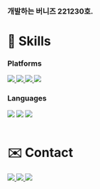 
### 개발하는 버니즈 221230호.

# 🔧 Skills

### Platforms
<div style="display: inline-block; margin-right: 8px;">
  <a href="https://github.com/chaehyunp/Android-Kotlin" target="_blank">
    <img src="https://img.shields.io/badge/Android-3DDC84?style=flat-square&logo=Android&logoColor=white"/>
  </a>
  <a href="https://github.com/chaehyunp/iOS-Swift" target="_blank">
    <img src="https://img.shields.io/badge/iOS-000000?style=flat-square&logo=iOS&logoColor=white"/>
  </a>
  <a href="https://github.com/chaehyunp/ReactNative" target="_blank">
    <img src="https://img.shields.io/badge/ReactNative-61DAFB?style=flat-square&logo=React&logoColor=black"/>
  </a>
  <a href="https://github.com/chaehyunp/Flutter" target="_blank">
    <img src="https://img.shields.io/badge/Flutter-02569B?style=flat-square&logo=Flutter&logoColor=white"/>
  </a>
</div>

### Languages
<div style="display: inline-block; margin-right: 8px;">
  <img src="https://img.shields.io/badge/Kotlin-0095D5?style=flat-square&logo=Kotlin&logoColor=white"/> 
  <img src="https://img.shields.io/badge/Swift-FA7343?style=flat-square&logo=Swift&logoColor=white"/>
  <img src="https://img.shields.io/badge/Java-007396?style=flat-square&logo=Java&logoColor=white"/>
</div>

 <br/>
 <br/>

# ✉️ Contact
<div style="display: inline-block; margin-right: 8px;">
  <a href="https://github.com/chaehyunp" target="_blank">
    <img src="http://img.shields.io/badge/-GitHub-black?style=flat-square&logo=github&logoColor=white"/>
  </a>
  <a href="https://linkedin.com/in/claire-park-chaehyun" target="_blank">
    <img src="https://img.shields.io/badge/ClairePark-0A66C2?style=flat-square&logo=Linkedin&logoColor=white"/>
  </a>
  <a href="mailto:clairebluepark@gmail.com" target="_blank">
    <img src="https://img.shields.io/badge/clairebluepark@gmail.com-EA4335?style=flat-square&logo=Gmail&logoColor=white"/>
  </a>
</div>
